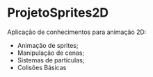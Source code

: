# ProjetoSprites2D
 Aplicação de conhecimentos para animação 2D:
 - Animação de sprites;
 - Manipulação de cenas;
 - Sistemas de partículas;
 - Colisões Básicas
